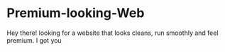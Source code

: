 # Premium-looking-Web
Hey there! looking for a website that looks cleans, run smoothly and feel premium. I got you
